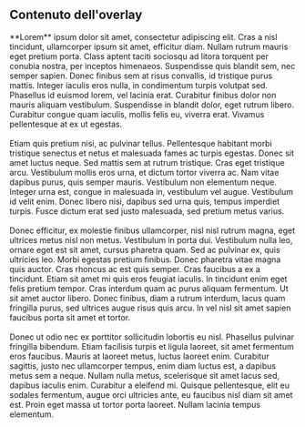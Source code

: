 <div class="content py-20 px-5 text-white h-full">
      <h2 class="text-4xl">Contenuto dell'overlay</h2>
      <p class="text-base font-thin">
        **Lorem** ipsum dolor sit amet, consectetur adipiscing elit. Cras a nisl tincidunt,
        ullamcorper ipsum sit amet, efficitur diam. Nullam rutrum mauris eget pretium
        porta. Class aptent taciti sociosqu ad litora torquent per conubia nostra, per
        inceptos himenaeos. Suspendisse quis blandit sem, nec semper sapien. Donec finibus
        sem at risus convallis, id tristique purus mattis. Integer iaculis eros nulla, in
        condimentum turpis volutpat sed. Phasellus id euismod lorem, vel lacinia erat.
        Curabitur finibus dolor non mauris aliquam vestibulum. Suspendisse in blandit
        dolor, eget rutrum libero. Curabitur congue quam iaculis, mollis felis eu, viverra
        erat. Vivamus pellentesque at ex ut egestas. <br /><br />Etiam quis pretium nisi,
        ac pulvinar tellus. Pellentesque habitant morbi tristique senectus et netus et
        malesuada fames ac turpis egestas. Donec sit amet luctus neque. Sed mattis sem at
        rutrum tristique. Cras eget tristique arcu. Vestibulum mollis eros urna, et dictum
        tortor viverra ac. Nam vitae dapibus purus, quis semper mauris. Vestibulum non
        elementum neque. Integer urna est, congue in malesuada in, vestibulum vel augue.
        Vestibulum id velit enim. Donec libero nisi, dapibus sed urna quis, tempus
        imperdiet turpis. Fusce dictum erat sed justo malesuada, sed pretium metus varius.
        <br /><br />Donec efficitur, ex molestie finibus ullamcorper, nisl nisl rutrum
        magna, eget ultrices metus nisl non metus. Vestibulum in porta dui. Vestibulum
        nulla leo, ornare eget est sit amet, cursus pharetra quam. Sed ac pulvinar ex,
        quis ultricies leo. Morbi egestas pretium finibus. Donec pharetra vitae magna quis
        auctor. Cras rhoncus ac est quis semper. Cras faucibus a ex a tincidunt. Etiam sit
        amet mi quis eros feugiat iaculis. In tincidunt enim eget felis pretium tempor.
        Cras interdum quam ac purus aliquam fermentum. Ut sit amet auctor libero. Donec
        finibus, diam a rutrum interdum, lacus quam fringilla purus, sed ultrices augue
        risus quis arcu. In vel nisl sit amet sapien faucibus porta sit amet et tortor.
        <br /><br />Donec ut odio nec ex porttitor sollicitudin lobortis eu nisl.
        Phasellus pulvinar fringilla bibendum. Etiam facilisis turpis et ligula laoreet,
        sit amet fermentum eros faucibus. Mauris at laoreet metus, luctus laoreet enim.
        Curabitur sagittis, justo nec ullamcorper tempus, enim diam luctus est, a dapibus
        metus sem a neque. Nullam nulla metus, scelerisque sit amet lacus sed, dapibus
        iaculis enim. Curabitur a eleifend mi. Quisque pellentesque, elit eu sodales
        fermentum, augue orci ultricies ante, eu faucibus nisl diam sit amet est. Proin
        eget massa ut tortor porta laoreet. Nullam lacinia tempus elementum.
      </p>